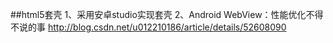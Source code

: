 ##html5套壳
1、采用安卓studio实现套壳
2、Android WebView：性能优化不得不说的事
http://blog.csdn.net/u012210186/article/details/52608090